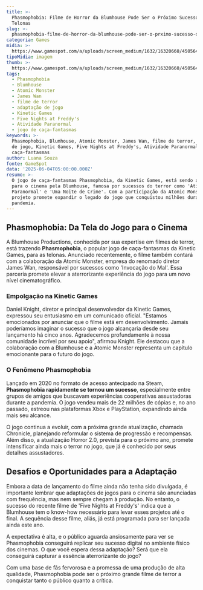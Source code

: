 ```yaml
---
title: >-
  Phasmophobia: Filme de Horror da Blumhouse Pode Ser o Próximo Sucesso das
  Telonas
slug: >-
  phasmophobia-filme-de-horror-da-blumhouse-pode-ser-o-prximo-sucesso-das-telonas
categoria: Games
midia: >-
  https://www.gamespot.com/a/uploads/screen_medium/1632/16320660/4505640-4503492-phasmophobia.jpg
tipoMidia: imagem
thumb: >-
  https://www.gamespot.com/a/uploads/screen_medium/1632/16320660/4505640-4503492-phasmophobia.jpg
tags:
  - Phasmophobia
  - Blumhouse
  - Atomic Monster
  - James Wan
  - filme de terror
  - adaptação de jogo
  - Kinetic Games
  - Five Nights at Freddy's
  - Atividade Paranormal
  - jogo de caça-fantasmas
keywords: >-
  Phasmophobia, Blumhouse, Atomic Monster, James Wan, filme de terror, adaptação
  de jogo, Kinetic Games, Five Nights at Freddy's, Atividade Paranormal, jogo de
  caça-fantasmas
author: Luana Souza
fonte: GameSpot
data: '2025-06-04T05:00:00.000Z'
resumo: >-
  O jogo de caça-fantasmas Phasmophobia, da Kinetic Games, está sendo adaptado
  para o cinema pela Blumhouse, famosa por sucessos do terror como 'Atividade
  Paranormal' e 'Uma Noite de Crime'. Com a participação da Atomic Monster, o
  projeto promete expandir o legado do jogo que conquistou milhões durante a
  pandemia.
---
```

## Phasmophobia: Da Tela do Jogo para o Cinema

A Blumhouse Productions, conhecida por sua expertise em filmes de terror, está trazendo **Phasmophobia**, o popular jogo de caça-fantasmas da Kinetic Games, para as telonas. Anunciado recentemente, o filme também contará com a colaboração da Atomic Monster, empresa do renomado diretor James Wan, responsável por sucessos como 'Invocação do Mal'. Essa parceria promete elevar a aterrorizante experiência do jogo para um novo nível cinematográfico.

### Empolgação na Kinetic Games

Daniel Knight, diretor e principal desenvolvedor da Kinetic Games, expressou seu entusiasmo em um comunicado oficial. "Estamos emocionados por anunciar que o filme está em desenvolvimento. Jamais poderíamos imaginar o sucesso que o jogo alcançaria desde seu lançamento há cinco anos. Agradecemos profundamente à nossa comunidade incrível por seu apoio", afirmou Knight. Ele destacou que a colaboração com a Blumhouse e a Atomic Monster representa um capítulo emocionante para o futuro do jogo.

### O Fenômeno Phasmophobia

Lançado em 2020 no formato de acesso antecipado na Steam, **Phasmophobia rapidamente se tornou um sucesso**, especialmente entre grupos de amigos que buscavam experiências cooperativas assustadoras durante a pandemia. O jogo vendeu mais de 22 milhões de cópias e, no ano passado, estreou nas plataformas Xbox e PlayStation, expandindo ainda mais seu alcance.

O jogo continua a evoluir, com a próxima grande atualização, chamada Chronicle, planejando reformular o sistema de progressão e recompensas. Além disso, a atualização Horror 2.0, prevista para o próximo ano, promete intensificar ainda mais o terror no jogo, que já é conhecido por seus detalhes assustadores.

## Desafios e Oportunidades para a Adaptação

Embora a data de lançamento do filme ainda não tenha sido divulgada, é importante lembrar que adaptações de jogos para o cinema são anunciadas com frequência, mas nem sempre chegam à produção. No entanto, o sucesso do recente filme de 'Five Nights at Freddy's' indica que a Blumhouse tem o know-how necessário para levar esses projetos até o final. A sequência desse filme, aliás, já está programada para ser lançada ainda este ano.

A expectativa é alta, e o público aguarda ansiosamente para ver se Phasmophobia conseguirá replicar seu sucesso digital no ambiente físico dos cinemas. O que você espera dessa adaptação? Será que ela conseguirá capturar a essência aterrorizante do jogo?

Com uma base de fãs fervorosa e a promessa de uma produção de alta qualidade, Phasmophobia pode ser o próximo grande filme de terror a conquistar tanto o público quanto a crítica.
